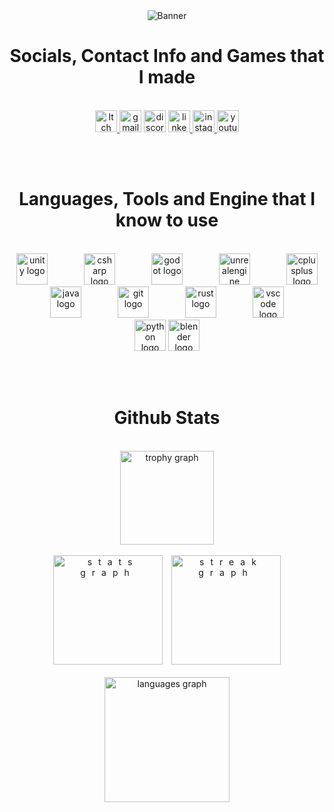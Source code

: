 <div align="center">
  <img src="https://imgur.com/wTWstgj.png" alt="Banner">
</div>

### <h1 align="center"> Socials, Contact Info and Games that I made </h1>
<br>

<div align="center">
  
  <a href="https://yutikay.itch.io">
    <img src="https://img.shields.io/static/v1?message=Itch.io&logo=Itc&label=&color=E9445f&logoColor=white&labelColor=&style=for-the-badge" height="35" alt="Itch logo"  >
  </a>
  <a value="jhobabalos@gmail.com" id="myInput">
    <a onclick="myFunction('gmailInput')">
      <img src="https://img.shields.io/static/v1?message=Gmail&logo=gmail&label=&color=D14836&logoColor=white&labelColor=&style=for-the-badge" height="35" alt="gmail logo"  />
    </a>
  </a>
  <a value="yeuteakay" id="discordInput">
    <a onclick="myFunction('discordInput')">
      <img src="https://img.shields.io/static/v1?message=Discord&logo=discord&label=&color=7289DA&logoColor=white&labelColor=&style=for-the-badge" height="35" alt="discord logo"  />
    </a>
  </a>
  <a href="https://www.linkedin.com/in/michael-jhob-abalos/">
    <img src="https://img.shields.io/static/v1?message=LinkedIn&logo=linkedin&label=&color=0077B5&logoColor=white&labelColor=&style=for-the-badge" height="35" alt="linkedin logo"  />
  </a>
  <a href="https://www.instagram.com/the_jhob/">
    <img src="https://img.shields.io/static/v1?message=Instagram&logo=instagram&label=&color=E4405F&logoColor=white&labelColor=&style=for-the-badge" height="35" alt="instagram logo"  />
  </a>
  <a href="https://www.youtube.com/@jhobabalos3472">
    <img src="https://img.shields.io/static/v1?message=Youtube&logo=youtube&label=&color=FF0000&logoColor=white&labelColor=&style=for-the-badge" height="35" alt="youtube logo"/>
  </a>
</div>

<br><br>

<h1 align="center"> Languages, Tools and Engine that I know to use </h1>

<br>

<div align="center">
  <img src="https://cdn.jsdelivr.net/gh/devicons/devicon/icons/unity/unity-original.svg" height="50" alt="unity logo"  />
  <img width="50" />
  <img src="https://cdn.jsdelivr.net/gh/devicons/devicon/icons/csharp/csharp-original.svg" height="50" alt="csharp logo"  />
  <img width="50" />
  <img src="https://cdn.jsdelivr.net/gh/devicons/devicon/icons/godot/godot-original.svg" height="50" alt="godot logo"  />
  <img width="50" />
  <img src="https://cdn.jsdelivr.net/gh/devicons/devicon/icons/unrealengine/unrealengine-original.svg" height="50" alt="unrealengine logo"  />
  <img width="50" />
  <img src="https://cdn.jsdelivr.net/gh/devicons/devicon/icons/cplusplus/cplusplus-original.svg" height="50" alt="cplusplus logo"  />
  <img width="50" />
  <img src="https://cdn.jsdelivr.net/gh/devicons/devicon/icons/java/java-original.svg" height="50" alt="java logo"  />
  <img width="50" />
  <img src="https://cdn.jsdelivr.net/gh/devicons/devicon/icons/git/git-original.svg" height="50" alt="git logo"  />
  <img width="50" />
  <img src="https://cdn.jsdelivr.net/gh/devicons/devicon/icons/rust/rust-original.svg" height="50" alt="rust logo"  />
  <img width="50" />
  <img src="https://cdn.jsdelivr.net/gh/devicons/devicon/icons/vscode/vscode-original.svg" height="50" alt="vscode logo"  />
  <img width="50" />
  <img src="https://cdn.jsdelivr.net/gh/devicons/devicon/icons/python/python-original.svg" height="50" alt="python logo"  />
  <img src="https://cdn.jsdelivr.net/gh/devicons/devicon/icons/blender/blender-original.svg" height="50" alt="blender logo"  />
</div>

<br><br>
<h1 align="center"> Github Stats </h1>
<br>
<div align="center">
  <img src="https://github-profile-trophy.vercel.app?username=YeuTeaKay&theme=dracula&column=5&row=1&margin-w=8&margin-h=8&no-bg=false&no-frame=false&order=4" height="150" alt="trophy graph"  />
  <br><br>
  <div style="letter-spacing:10px">
    <img src="https://github-readme-stats.vercel.app/api?username=YeuTeaKay&hide_title=false&hide_rank=false&show_icons=true&include_all_commits=true&count_private=true&disable_animations=false&theme=dracula&locale=en&hide_border=false&order=1" height="175" alt="stats graph"  />
    <img src="https://streak-stats.demolab.com?user=YeuTeaKay&locale=en&mode=daily&theme=dracula&hide_border=false&border_radius=5&order=3" height="175" alt="streak graph"  />
  </div>
  <br>
  <img src="https://github-readme-stats.vercel.app/api/top-langs?username=YeuTeaKay&locale=en&hide_title=false&layout=compact&card_width=320&langs_count=5&theme=dracula&hide_border=false&order=2" height="200" alt="languages graph"  />
</div>

###
